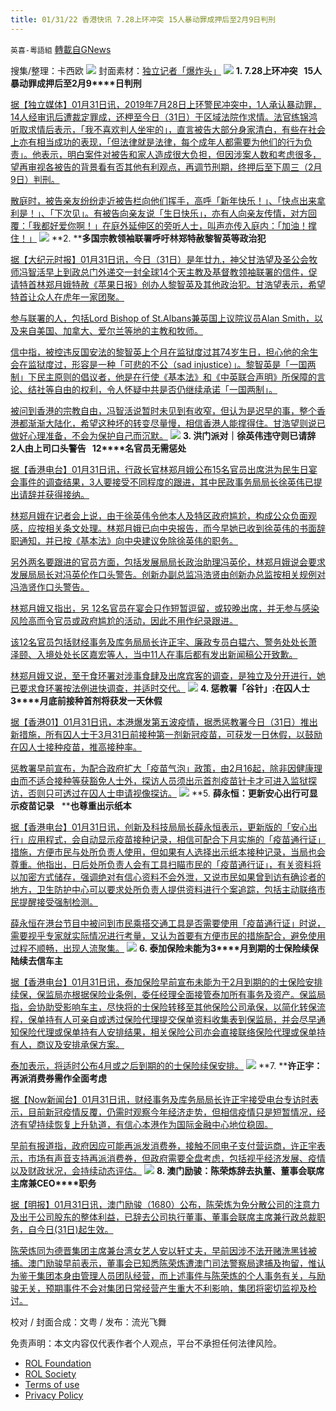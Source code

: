 ```yaml
---
title: 01/31/22 香港快讯 7.28上环冲突 15人暴动罪成押后至2月9日判刑
---
```

`英喜-粵語組` [轉載自GNews](https://gnews.org/zh-hans/1938240/)

搜集/整理：卡西欧
![](https://assets.gnews.org/wp-content/uploads/2022/01/0131fenmian.jpg)
封面素材：[独立记者「爆炸头」](https://www.instagram.com/boomheadhk/)
![](https://assets.gnews.org/wp-content/uploads/2022/01/2022-01-31-1.png)
**1. 7.28****上环冲突****   15****人暴动罪成押后至****2****月****9****日判刑**

[据【独立媒体】01月31日讯，2019年7月28日上环警民冲突中，1人承认暴动罪，14人经审讯后遭裁定罪成，还柙至今日（31日）于区域法院作求情。法官练锦鸿听取求情后表示，「我不喜欢判人坐牢的」，直言被告大部分身家清白，有些在社会上亦有相当成功的表现，「但法律就是法律，每个成年人都需要为他们的行为负责」。他表示，明白案件对被告和家人造成很大负担，但因涉案人数和考虑很多，望再审视各被告的背景看有否其他有利观点，再调节刑期，终押后至下周三（2月9日）判刑。](https://www.instagram.com/boomheadhk/)

[散庭时，被告亲友纷纷走近被告栏向他们挥手，高呼「新年快乐！」、「快点出来拿利是！」、「下次见」。有被告向亲友说「生日快乐」，亦有人向亲友传情，对方回覆：「我都好爱你啊！」在庭外延伸区的旁听人士，叫声亦传入庭内：「加油！撑住！」](https://www.instagram.com/boomheadhk/)
![](https://assets.gnews.org/wp-content/uploads/2022/01/2022-01-31-2.png)
**2. ****多国宗教领袖联署呼吁林郑特赦黎智英等政治犯**

[据【大纪元时报】01月31日讯，今日（31日）是年廿九，神父甘浩望及圣公会牧师冯智活早上到政总门外递交一封全球14个天主教及基督教领袖联署的信件，促请特首林郑月娥特赦《苹果日报》创办人黎智英及其他政治犯。甘浩望表示，希望特首让众人在虎年一家团聚。](https://hk.epochtimes.com/news/2022-01-31/72867841)

[参与联署的人，包括Lord Bishop of St.Albans兼英国上议院议员Alan Smith，以及来自美国、加拿大、爱尔兰等地的主教和牧师。](https://hk.epochtimes.com/news/2022-01-31/72867841)

[信中指，被控违反国安法的黎智英上个月在监狱度过其74岁生日，担心他的余生会在监狱度过，形容是一种「可悲的不公（sad injustice）」。黎智英是「一国两制」下民主原则的倡议者，他是在行使《基本法》和《中英联合声明》所保障的言论、结社等自由的权利，令人怀疑中共是否仍继续承诺「一国两制」。](https://hk.epochtimes.com/news/2022-01-31/72867841)

[被问到香港的宗教自由，冯智活说暂时未见到有收窄，但认为是迟早的事，整个香港都渐渐大陆化，希望这种坏的转变尽量慢，相信香港人能撑得住。甘浩望则说已做好心理准备，不会为保护自己而沉默。](https://hk.epochtimes.com/news/2022-01-31/72867841)
![](https://assets.gnews.org/wp-content/uploads/2022/01/2022-01-31-3.png)
**3. ****洪门派对｜徐英伟违守则已请辞****   2****人由上司口头警告****   12****名官员无需惩处**

[据【香港电台】01月31日讯，行政长官林郑月娥公布15名官员出席洪为民生日宴会事件的调查结果，3人要接受不同程度的跟进，其中民政事务局局长徐英伟已提出请辞并获得接纳。](https://news.rthk.hk/rthk/ch/component/k2/1631439-20220131.htm?spTabChangeable=0)

[林郑月娥在记者会上说，由于徐英伟令他本人及特区政府尴尬，构成公众负面观感，应按相关条文处理。林郑月娥已向中央报告，而今早她已收到徐英伟的书面辞职通知，并已按《基本法》向中央建议免除徐英伟的职务。](https://news.rthk.hk/rthk/ch/component/k2/1631439-20220131.htm?spTabChangeable=0)

[另外两名要跟进的官员方面，包括发展局局长政治助理冯英伦，林郑月娥说会要求发展局局长对冯英伦作口头警告。创新办副总监冯浩贤由创新办总监按相关规例对冯浩贤作口头警告。](https://news.rthk.hk/rthk/ch/component/k2/1631439-20220131.htm?spTabChangeable=0)

[林郑月娥又指出，另 12名官员在宴会只作短暂逗留，或较晚出席，并无参与感染风险高而令官员或政府尴尬的活动，因此不用作纪录跟进。](https://news.rthk.hk/rthk/ch/component/k2/1631439-20220131.htm?spTabChangeable=0)

[该12名官员包括财经事务及库务局局长许正宇、廉政专员白韫六、警务处处长萧泽颐、入境处处长区嘉宏等人，当中11人在事后都有发出新闻稿公开致歉。](https://news.rthk.hk/rthk/ch/component/k2/1631439-20220131.htm?spTabChangeable=0)

[林郑月娥又说，至于食环署对涉事食肆及出席宾客的调查，是独立及分开进行，她已要求食环署按法例进快调查，并适时交代。](https://news.rthk.hk/rthk/ch/component/k2/1631439-20220131.htm?spTabChangeable=0)
![](https://assets.gnews.org/wp-content/uploads/2022/01/2022-01-31-4.png)
**4. ****惩教署「谷针」****:****在囚人士****3****月底前接种首剂将获发一天休假**

[据【香港01】01月31日讯，本港爆发第五波疫情，据悉惩教署今日（31日）推出新措施，所有囚人士于3月31日前接种第一剂新冠疫苗，可获发一日休假，以鼓励在囚人士接种疫苗，推高接种率。](https://www.hk01.com/社會新聞/730892/懲教署-谷針-在囚人士3月底前接種首劑-將獲發一日休假)

[惩教署早前宣布，为配合政府扩大「疫苗气泡」政策，由2月16起，除非因健康理由而不适合接种等获豁免人士外，探访人员须出示首剂疫苗针卡才可进入监狱探访，否则只可透过在囚人士申请视像探访。](https://www.hk01.com/社會新聞/730892/懲教署-谷針-在囚人士3月底前接種首劑-將獲發一日休假)
![](https://assets.gnews.org/wp-content/uploads/2022/01/2022-01-31-5.png)
**5. ****薛永恒：更新安心出行可显示疫苗记录****   ****也尊重出示纸本**

[据【香港电台】01月31日讯，创新及科技局局长薛永恒表示，更新版的「安心出行」应用程式，会自动显示疫苗接种记录，相信可配合下月实施的「疫苗通行证」措施，方便市民与处所负责人使用，但如果有人选择出示纸本接种记录，当局也会尊重。他指出，日后处所负责人会有工具扫瞄市民的「疫苗通行证」，有关资料将以加密方式储存，强调绝对有信心资料不会外泄，又说市民如果曾到访有确诊者的地方，卫生防护中心可以要求处所负责人提供资料进行个案追踪，包括主动联络市民提醒接受强制检测。](https://news.rthk.hk/rthk/ch/component/k2/1631399-20220131.htm)

[薛永恒在港台节目中被问到市民乘搭交通工具是否需要使用「疫苗通行证」时说，需要视乎专家就实际情况进行考量，又认为首要有方便市民的措施配合，避免使用过程不顺畅，出现人流聚集。](https://news.rthk.hk/rthk/ch/component/k2/1631399-20220131.htm)
![](https://assets.gnews.org/wp-content/uploads/2022/01/2022-01-31-6.png)
**6. ****泰加保险未能为****3****月到期的士保险续保　陆续去信车主**

[据【香港电台】01月31日讯，泰加保险早前宣布未能为于2月到期的的士保险安排续保，保监局亦根据保险业条例，委任经理全面接管泰加所有事务及资产。保监局指，会协助受影响车主，尽快将的士保险转移至其他保险公司承保，以简化转保流程，保单持有人可亲自或透过保险代理提交保单资料收集表到保监局，并会尽早通知保险代理或保单持有人安排结果，相关保险公司亦会直接联络保险代理或保单持有人，商议及安排承保方案。](https://news.rthk.hk/rthk/ch/component/k2/1631436-20220131.htm?spTabChangeable=0)

[泰加表示，将适时公布4月或之后到期的的士保险续保安排。](https://news.rthk.hk/rthk/ch/component/k2/1631436-20220131.htm?spTabChangeable=0)
![](https://assets.gnews.org/wp-content/uploads/2022/01/2022-01-31-7.png)
**7. ****许正宇：再派消费券需作全面考虑**

[据【Now新闻台】01月31日讯，财经事务及库务局局长许正宇接受电台专访时表示，目前新冠疫情反覆，仍需时观察今年经济走势，但相信疫情只是短暂情况，经济有望持续恢复上升轨道，有信心本港作为国际金融中心地位稳固。](https://news.now.com/home/local/player?newsId=464999)

[早前有报道指，政府因应可能再派发消费券，接触不同电子支付营运商，许正宇表示，市场有声音支持再派消费券，但政府需要全盘考虑，包括视乎经济发展、疫情以及财政状况，会持续动态评估。](https://news.now.com/home/local/player?newsId=464999)
![](https://assets.gnews.org/wp-content/uploads/2022/01/2022-01-31-8.png)
**8. ****澳门励骏：陈荣炼辞去执董、董事会联席主席兼****CEO****职务**

[据【明报】01月31日讯，澳门励骏（1680）公布，陈荣炼为免分散公司的注意力及出于公司股东的整体利益，已辞去公司执行董事、董事会联席主席兼行政总裁职务，自今日(31日)起生效。](https://finance.mingpao.com/fin/instantf/20220131/1643614201988/澳門勵駿-陳榮煉辭去執董-董事會聯席主席兼ceo職務)

[陈荣炼同为德晋集团主席兼台湾女艺人安以轩丈夫，早前因涉不法开赌洗黑钱被捕。澳门励骏早前表示，董事会已知悉陈荣炼遭澳门司法警察局逮捕及拘留，惟认为鉴于集团本身由管理人员团队经营，而上述事件与陈荣炼的个人事务有关，与励骏无关，预期事件不会对集团日常经营产生重大不利影响，集团将密切监视及检讨。](https://finance.mingpao.com/fin/instantf/20220131/1643614201988/澳門勵駿-陳榮煉辭去執董-董事會聯席主席兼ceo職務)

校对 / 封面合成：文粤 / 发布：流光飞舞

 

免责声明：本文内容仅代表作者个人观点，平台不承担任何法律风险。

- [ROL Foundation](https://rolfoundation.org/)
- [ROL Society](https://rolsociety.org/)
- [Terms of use](https://gnews.org/terms-of-use-3/)
- [Privacy Policy](https://gnews.org/privacy-policy/)
